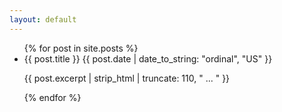 ```yaml
---
layout: default
---
```


<div class="container">
    <ul>
    {% for post in site.posts %}
        <div class="link" data-target="{{ post.url }}">
            <li>
                <span class="post-link">{{ post.title }}</span>
                {{ post.date | date_to_string: "ordinal", "US" }}
                <p>{{ post.excerpt | strip_html | truncate: 110, " ... " }}</p>
            </li>
        </div>
    {% endfor %}
    </ul>
</div>